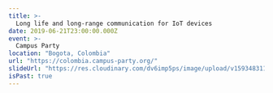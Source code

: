 ```yaml
---
title: >-
  Long life and long-range communication for IoT devices
date: 2019-06-21T23:00:00.000Z
event: >-
  Campus Party
location: "Bogota, Colombia"
url: "https://colombia.campus-party.org/"
slideUrl: "https://res.cloudinary.com/dv6imp5ps/image/upload/v1593483112/Talks/Larga_vida_y_alto_alcance_para_tus_dispositivos_IoT_-_Maria_Hernandez_dp13ms.pdf"
isPast: true
---
```

